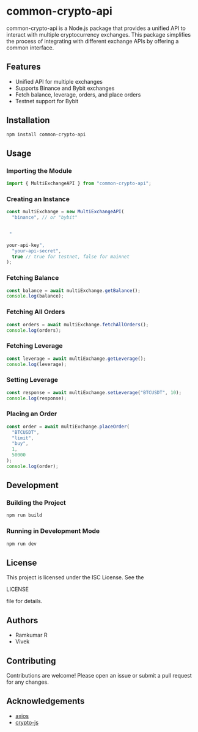# common-crypto-api

common-crypto-api is a Node.js package that provides a unified API to interact with multiple cryptocurrency exchanges. This package simplifies the process of integrating with different exchange APIs by offering a common interface.

## Features

- Unified API for multiple exchanges
- Supports Binance and Bybit exchanges
- Fetch balance, leverage, orders, and place orders
- Testnet support for Bybit

## Installation

```sh
npm install common-crypto-api
```

## Usage

### Importing the Module

```ts
import { MultiExchangeAPI } from "common-crypto-api";
```

### Creating an Instance

```ts
const multiExchange = new MultiExchangeAPI(
  "binance", // or "bybit"
 

 "

your-api-key",
  "your-api-secret",
  true // true for testnet, false for mainnet
);
```

### Fetching Balance

```ts
const balance = await multiExchange.getBalance();
console.log(balance);
```

### Fetching All Orders

```ts
const orders = await multiExchange.fetchAllOrders();
console.log(orders);
```

### Fetching Leverage

```ts
const leverage = await multiExchange.getLeverage();
console.log(leverage);
```

### Setting Leverage

```ts
const response = await multiExchange.setLeverage("BTCUSDT", 10);
console.log(response);
```

### Placing an Order

```ts
const order = await multiExchange.placeOrder(
  "BTCUSDT",
  "limit",
  "buy",
  1,
  50000
);
console.log(order);
```

## Development

### Building the Project

```sh
npm run build
```

### Running in Development Mode

```sh
npm run dev
```

## License

This project is licensed under the ISC License. See the 

LICENSE

 file for details.

## Authors

- Ramkumar R
- Vivek

## Contributing

Contributions are welcome! Please open an issue or submit a pull request for any changes.

## Acknowledgements

- [axios](https://github.com/axios/axios)
- [crypto-js](https://github.com/brix/crypto-js)